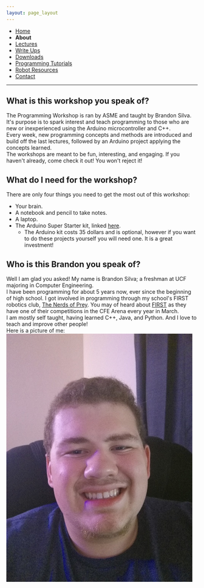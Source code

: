 ```yaml
---
layout: page_layout
---
```

* [Home](../index.md)
* **About**
* [Lectures](Lectures.md)
* [Write Ups](Write_Ups.md)
* [Downloads](Downloads.md)
* [Programming Tutorials](Programming_Tutorials.md)
* [Robot Resources](Robot_Resources.md)
* [Contact](Contact.md)

* * *
## What is this workshop you speak of?
The Programming Workshop is ran by ASME and taught by Brandon Silva. It's purpose is to spark interest and teach programming to those who are new or inexperienced using the Arduino microcontroller and C++.  
Every week, new programming concepts and methods are introduced and build off the last lectures, followed by an Arduino project applying the concepts learned.  
The workshops are meant to be fun, interesting, and engaging. If you haven't already, come check it out! You won't reject it!

## What do I need for the workshop?
There are only four things you need to get the most out of this workshop:
- Your brain.
- A notebook and pencil to take notes.
- A laptop.
- The Arduino Super Starter kit, linked [here](https://www.amazon.com/Elegoo-EL-KIT-003-Project-Starter-Tutorial/dp/B01D8KOZF4/ref=sr_1_1_sspa?ie=UTF8&qid=1518677333&sr=8-1-spons&keywords=elegoo+super&psc=1). 
	- The Arduino kit costs 35 dollars and is optional, however if you want to do these projects yourself you will need one. It is a great investment!

## Who is this Brandon you speak of?
Well I am glad you asked! My name is Brandon Silva; a freshman at UCF majoring in Computer Engineering.  
I have been programming for about 5 years now, ever since the beginning of high school. I got involved in programming through my school's FIRST robotics club, [The Nerds of Prey](http://thenerdsofprey.com). You may of heard about [FIRST](https://www.firstinspires.org/robotics/frc) as they have one of their competitions in the CFE Arena every year in March.  
I am mostly self taught, having learned C++, Java, and Python. And I love to teach and improve other people!  
Here is a picture of me:  
![](../assets/images/brandon_pic_resized.jpg)
